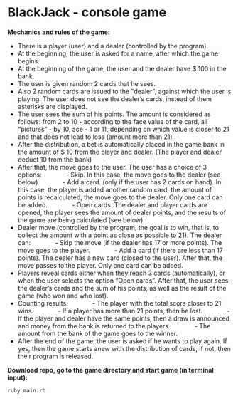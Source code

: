 # BlackJack - console game

**Mechanics and rules of the game:**

- There is a player (user) and a dealer (controlled by the program).
- At the beginning, the user is asked for a name, after which the game begins.
- At the beginning of the game, the user and the dealer have $ 100 in the bank.
- The user is given random 2 cards that he sees.
- Also 2 random cards are issued to the "dealer", against which the user is playing. The user does not see the dealer’s cards, instead of them asterisks are displayed.
- The user sees the sum of his points. The amount is considered as follows: from 2 to 10 - according to the face value of the card, all “pictures” - by 10, ace - 1 or 11, depending on which value is closer to 21 and that does not lead to loss (amount more than 21) .
- After the distribution, a bet is automatically placed in the game bank in the amount of $ 10 from the player and dealer. (The player and dealer deduct 10 from the bank)
- After that, the move goes to the user. The user has a choice of 3 options:
             - Skip. In this case, the move goes to the dealer (see below)
             - Add a card. (only if the user has 2 cards on hand). In this case, the player is added another random card, the amount of points is recalculated, the move goes to the dealer. Only one card can be added.
             - Open cards. The dealer and player cards are opened, the player sees the amount of dealer points, and the results of the game are being calculated (see below).
- Dealer move (controlled by the program, the goal is to win, that is, to collect the amount with a point as close as possible to 21). The dealer can:
             - Skip the move (if the dealer has 17 or more points). The move goes to the player.
             - Add a card (if there are less than 17 points). The dealer has a new card (closed to the user). After that, the move passes to the player. Only one card can be added.
- Players reveal cards either when they reach 3 cards (automatically), or when the user selects the option “Open cards”. After that, the user sees the dealer’s cards and the sum of his points, as well as the result of the game (who won and who lost).
- Counting results:
             - The player with the total score closer to 21 wins.
             - If a player has more than 21 points, then he lost.
             - If the player and dealer have the same points, then a draw is announced and money from the bank is returned to the players.
             - The amount from the bank of the game goes to the winner.
- After the end of the game, the user is asked if he wants to play again. If yes, then the game starts anew with the distribution of cards, if not, then their program is released.



**Download repo, go to the game directory and start game (in terminal input):**
```
ruby main.rb
```
